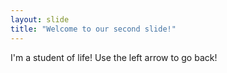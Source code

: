 ```yaml
---
layout: slide
title: "Welcome to our second slide!"
---
```

I'm a student of life!
Use the left arrow to go back!
